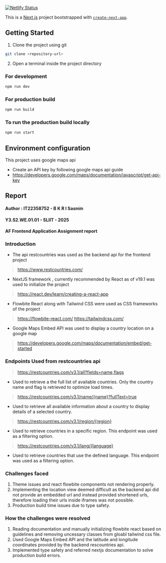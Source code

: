 [![Netlify Status](https://api.netlify.com/api/v1/badges/4d7b2e75-7a72-4c13-b18b-e415ae82d8a7/deploy-status)](https://app.netlify.com/sites/nationsinfo/deploys)

This is a [Next.js](https://nextjs.org) project bootstrapped with [`create-next-app`](https://nextjs.org/docs/app/api-reference/cli/create-next-app).

## Getting Started

1. Clone the project using git


```bash
git clone <repository-url>
```

2. Open a terminal inside the project directory

### For development 

```bash
npm run dev
```

### For production build

```bash
npm run build
```

### To run the production build locally
```bash
npm run start
```

## Environment configuration

This project uses google maps api
- Create an API key by following google maps api guide 
- https://developers.google.com/maps/documentation/javascript/get-api-key


## Report

#### Author : IT22358752 - B K R I Sasmin
#### Y3.S2.WE.01.01 - SLIIT - 2025
#### AF Frontend Application Assignment report

### Introduction

- The api restcountries was used as the backend api for the frontend project
> https://www.restcountries.com/
- NextJS framework , currently recommended by React as of v19.1 was used to initialize the project 
> https://react.dev/learn/creating-a-react-app
- Flowbite React along with Tailwind CSS were used as CSS frameworks of the project
> https://flowbite-react.com/
> https://tailwindcss.com/
- Google Maps Embed API was used to display a country location on a google map
> https://developers.google.com/maps/documentation/embed/get-started


### Endpoints Used from restcountries api

> https://restcountries.com/v3.1/all?fields=name,flags
- Used to retrieve a the full list of available countries. Only the country name and flag is retrieved to optimize load times.
> https://restcountries.com/v3.1/name/{name}?fullText=true
- Used to retrieve all available information about a country to display details of a selected country.
> https://restcountries.com/v3.1/region/{region}
- Used to retrieve countries in a specific region. This endpoint was used as a filtering option.
> https://restcountries.com/v3.1/lang/{language}
- Used to retrieve countries that use the defined language. This endpoint was used as a filtering option.

### Challenges faced
1. Theme issues and react flowbite components not rendering properly.
2. Implementing the location view deemed difficult as the backend api did not provide an embedded url and instead provided shortened urls, therefore loading their urls inside iframes was not possible.
3. Production build time issues due to type safety.

### How the challenges were resolved

1. Reading documentation and manually initializing flowbite react based on guidelines and removing uncessary classes from gloabl tailwind css file.
2. Used Google Maps Embed API and the latitude and longitude coordinates provided by the backend rescountries api.
3. Implemented type safety and referred nextjs documentation to solve production build errors.


